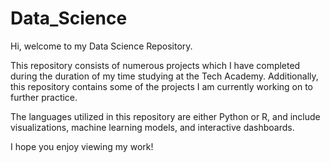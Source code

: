 # Data_Science

Hi, welcome to my Data Science Repository. 

This repository consists of numerous projects which I have completed during the duration of my time studying at the Tech Academy. Additionally, this repository contains some of the projects I am currently working on to further practice.

The languages utilized in this repository are either Python or R, and include visualizations, machine learning models, and interactive dashboards. 

I hope you enjoy viewing my work!
